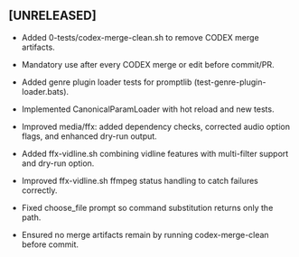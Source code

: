 ## [UNRELEASED]
- Added 0-tests/codex-merge-clean.sh to remove CODEX merge artifacts.
- Mandatory use after every CODEX merge or edit before commit/PR.
- Added genre plugin loader tests for promptlib (test-genre-plugin-loader.bats).

- Implemented CanonicalParamLoader with hot reload and new tests.
- Improved media/ffx: added dependency checks, corrected audio option flags,
  and enhanced dry-run output.
- Added ffx-vidline.sh combining vidline features with multi-filter support and dry-run option.
- Improved ffx-vidline.sh ffmpeg status handling to catch failures correctly.
- Fixed choose_file prompt so command substitution returns only the path.
- Ensured no merge artifacts remain by running codex-merge-clean before commit.
